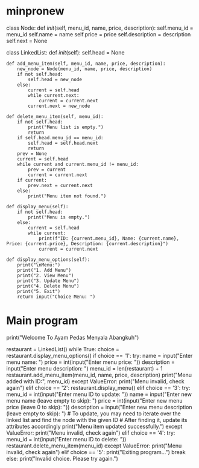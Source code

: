 # minpronew

class Node:
    def _init_(self, menu_id, name, price, description):
        self.menu_id = menu_id
        self.name = name
        self.price = price
        self.description = description
        self.next = None

class LinkedList:
    def _init_(self):
        self.head = None

    def add_menu_item(self, menu_id, name, price, description):
        new_node = Node(menu_id, name, price, description)
        if not self.head:
            self.head = new_node
        else:
            current = self.head
            while current.next:
                current = current.next
            current.next = new_node

    def delete_menu_item(self, menu_id):
        if not self.head:
            print("Menu list is empty.")
            return
        if self.head.menu_id == menu_id:
            self.head = self.head.next
            return
        prev = None
        current = self.head
        while current and current.menu_id != menu_id:
            prev = current
            current = current.next
        if current:
            prev.next = current.next
        else:
            print("Menu item not found.")

    def display_menu(self):
        if not self.head:
            print("Menu is empty.")
        else:
            current = self.head
            while current:
                print(f"ID: {current.menu_id}, Name: {current.name}, Price: {current.price}, Description: {current.description}")
                current = current.next

    def display_menu_options(self):
        print("\nMenu:")
        print("1. Add Menu")
        print("2. View Menu")
        print("3. Update Menu")
        print("4. Delete Menu")
        print("5. Exit")
        return input("Choice Menu: ")
    
# Main program
print("Welcome To Ayam Pedas Menyala Abangkuh")

restaurant = LinkedList()
while True:
    choice = restaurant.display_menu_options()
    if choice == '1':
        try:
            name = input("Enter menu name: ")
            price = int(input("Enter menu price: "))
            description = input("Enter menu description: ")
            menu_id = len(restaurant) + 1
            restaurant.add_menu_item(menu_id, name, price, description)
            print("Menu added with ID:", menu_id)
        except ValueError:
            print("Menu invalid, check again")
    elif choice == '2':
        restaurant.display_menu()
    elif choice == '3':
        try:
            menu_id = int(input("Enter menu ID to update: "))
            name = input("Enter new menu name (leave empty to skip): ")
            price = int(input("Enter new menu price (leave 0 to skip): "))
            description = input("Enter new menu description (leave empty to skip): ")
            # To update, you may need to iterate over the linked list and find the node with the given ID
            # After finding it, update its attributes accordingly
            print("Menu item updated successfully.")
        except ValueError:
            print("Menu invalid, check again")
    elif choice == '4':
        try:
            menu_id = int(input("Enter menu ID to delete: "))
            restaurant.delete_menu_item(menu_id)
        except ValueError:
            print("Menu invalid, check again")
    elif choice == '5':
        print("Exiting program...")
        break
    else:
        print("Invalid choice. Please try again.")

